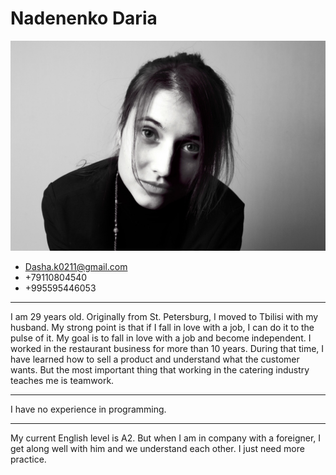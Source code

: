 
# Nadenenko Daria

 ![Nadenenko photo](/images/my_photo.jpg)

* [Dasha.k0211@gmail.com](dasha.k0211@gmail.com)
* +79110804540
* +995595446053

---

I am 29 years old. Originally from St. Petersburg, I moved to Tbilisi with my husband. 
My strong point is that if I fall in love with a job, I can do it to the pulse of it. My goal is to fall in love with a job and become independent. I worked in the restaurant business for more than 10 years. During that time, I have learned how to sell a product and understand what the customer wants. But the most important thing that working in the catering industry teaches me is teamwork. 

---

I have no experience in programming. 

---

My current English level is A2. But when I am in company with a foreigner, I get along well with him and we understand each other. I just need more practice. 